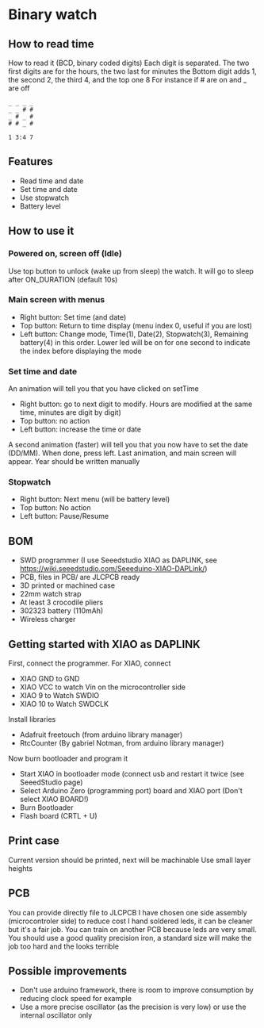 # Binary watch

## How to read time
How to read it (BCD, binary coded digits)
Each digit is separated. The two first digits are for the hours, the two last for minutes
the Bottom digit adds 1, the second 2, the third 4, and the top one 8
For instance if # are on and _ are off

```
_ _ _ _
_ _ # #
_ # _ #
# # _ #

1 3:4 7
```

## Features
* Read time and date
* Set time and date
* Use stopwatch
* Battery level

## How to use it

### Powered on, screen off (Idle)
Use top button to unlock (wake up from sleep) the watch. It will go to sleep after ON_DURATION (default 10s)

### Main screen with menus
* Right button: Set time (and date)
* Top button: Return to time display (menu index 0, useful if you are lost)
* Left button: Change mode, Time(1), Date(2), Stopwatch(3), Remaining battery(4) in this order. Lower led will be on for one second to indicate the index before displaying the mode

### Set time and date
An animation will tell you that you have clicked on setTime
* Right button: go to next digit to modify. Hours are modified at the same time, minutes are digit by digit)
* Top button: no action
* Left button: increase the time or date

A second animation (faster) will tell you that you now have to set the date (DD/MM). When done, press left. Last animation, and main screen will appear. Year should be written manually

### Stopwatch
* Right button: Next menu (will be battery level)
* Top button: No action
* Left button: Pause/Resume

## BOM
* SWD programmer (I use Seeedstudio XIAO as DAPLINK, see https://wiki.seeedstudio.com/Seeeduino-XIAO-DAPLink/)
* PCB, files in PCB/ are JLCPCB ready
* 3D printed or machined case
* 22mm watch strap
* At least 3 crocodile pliers
* 302323 battery (110mAh)
* Wireless charger

## Getting started with XIAO as DAPLINK
First, connect the programmer. For XIAO, connect
* XIAO GND to GND
* XIAO VCC to watch Vin on the microcontroller side
* XIAO 9 to Watch SWDIO
* XIAO 10 to Watch SWDCLK

Install libraries
* Adafruit freetouch (from arduino library manager)
* RtcCounter (By gabriel Notman, from arduino library manager)

Now burn bootloader and program it
* Start XIAO in bootloader mode (connect usb and restart it twice (see SeeedStudio page)
* Select Arduino Zero (programming port) board and XIAO port (Don't select XIAO BOARD!)
* Burn Bootloader
* Flash board (CRTL + U)

## Print case
Current version should be printed, next will be machinable
Use small layer heights

## PCB
You can provide directly file to JLCPCB
I have chosen one side assembly (microcontroler side) to reduce cost
I hand soldered leds, it can be cleaner but it's a fair job. You can train on another PCB because leds are very small. You should use a good quality precision iron, a standard size will make the job too hard and the looks terrible

## Possible improvements
* Don't use arduino framework, there is room to improve consumption by reducing clock speed for example
* Use a more precise oscillator (as the precision is very low) or use the internal oscillator only
